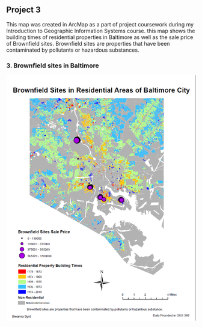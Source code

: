 ## Project 3

This map was created in ArcMap as a part of project coursework during my Introduction to Geographic Information Systems course. this map shows the building times of residential properties in Baltimore as well as the sale price of Brownfield sites. Brownfield sites are properties that have been contaminated by pollutants or hazardous substances. 

### 3. Brownfield sites in Baltimore 

<img src="../images/baltimore.png?raw=true"/>
